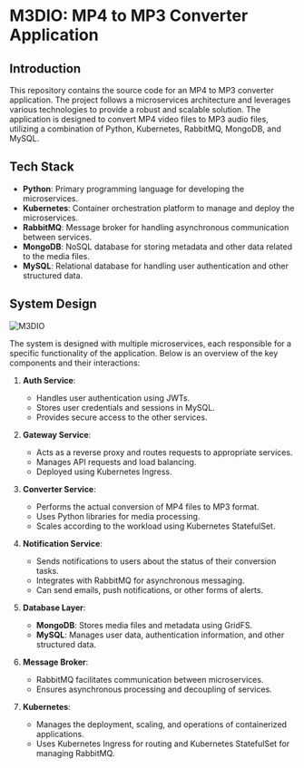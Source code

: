 # M3DIO: MP4 to MP3 Converter Application

## Introduction

This repository contains the source code for an MP4 to MP3 converter application. The project follows a microservices architecture and leverages various technologies to provide a robust and scalable solution. The application is designed to convert MP4 video files to MP3 audio files, utilizing a combination of Python, Kubernetes, RabbitMQ, MongoDB, and MySQL.

## Tech Stack

- **Python**: Primary programming language for developing the microservices.
- **Kubernetes**: Container orchestration platform to manage and deploy the microservices.
- **RabbitMQ**: Message broker for handling asynchronous communication between services.
- **MongoDB**: NoSQL database for storing metadata and other data related to the media files.
- **MySQL**: Relational database for handling user authentication and other structured data.

## System Design
![M3DIO](https://github.com/mridul549/m3dio/assets/94969636/8dbf7edd-d92a-4d43-8bfe-ea1065d4d9c7)

The system is designed with multiple microservices, each responsible for a specific functionality of the application. Below is an overview of the key components and their interactions:

1. **Auth Service**:
   - Handles user authentication using JWTs.
   - Stores user credentials and sessions in MySQL.
   - Provides secure access to the other services.

2. **Gateway Service**:
   - Acts as a reverse proxy and routes requests to appropriate services.
   - Manages API requests and load balancing.
   - Deployed using Kubernetes Ingress.

3. **Converter Service**:
   - Performs the actual conversion of MP4 files to MP3 format.
   - Uses Python libraries for media processing.
   - Scales according to the workload using Kubernetes StatefulSet.

4. **Notification Service**:
   - Sends notifications to users about the status of their conversion tasks.
   - Integrates with RabbitMQ for asynchronous messaging.
   - Can send emails, push notifications, or other forms of alerts.

5. **Database Layer**:
   - **MongoDB**: Stores media files and metadata using GridFS.
   - **MySQL**: Manages user data, authentication information, and other structured data.

6. **Message Broker**:
   - RabbitMQ facilitates communication between microservices.
   - Ensures asynchronous processing and decoupling of services.

7. **Kubernetes**:
   - Manages the deployment, scaling, and operations of containerized applications.
   - Uses Kubernetes Ingress for routing and Kubernetes StatefulSet for managing RabbitMQ.

